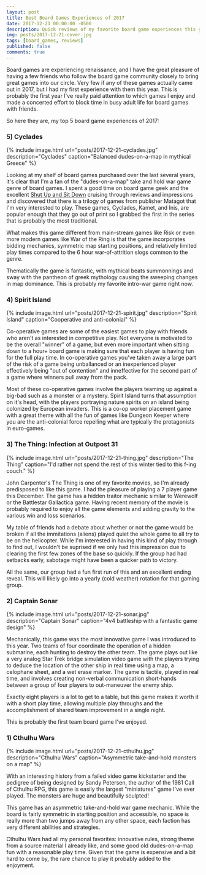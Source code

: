 ```yaml
---
layout: post
title: Best Board Games Experiences of 2017
date: 2017-12-21 00:00:00 -0500
description: Quick reviews of my favorite board game experiences this year
img: posts/2017-12-21-cover.jpg
tags: [board_games, reviews]
published: false
comments: true
---
```


Board games are experiencing renaissance, and I have the great pleasure of having a few friends who follow the board game community closely to bring great games into our circle.  Very few if any of these games actually came out in 2017, but I had my first experience with them this year.  This is probably the first year I've really paid attention to which games I enjoy and made a concerted effort to block time in busy adult life for board games with friends.  

So here they are, my top 5 board game experiences of 2017:

### 5) Cyclades
{% include image.html url="posts/2017-12-21-cyclades.jpg" description="Cyclades" caption="Balanced dudes-on-a-map in mythical Greece" %}

Looking at my shelf of board games purchased over the last several years, it's clear that I'm a fan of the "dudes-on-a-map" take and hold war game genre of board games.  I spent a good time on board game geek and the excellent [Shut Up and Sit Down](shutupandsitdown.com) cruising through reviews and impressions and discovered that there is a trilogy of games from publisher Matagot that I'm very interested to play.  These games, Cyclades, Kamet, and Inis, are popular enough that they go out of print so I grabbed the first in the series that is probably the most traditional.

What makes this game different from main-stream games like Risk or even more modern games like War of the Ring is that the game incorporates bidding mechanics, symmetric map starting positions, and relatively limited play times compared to the 6 hour war-of-attrition slogs common to the genre.

Thematically the game is fantastic, with mythical beats summonnings and sway with the pantheon of greek mythology causing the sweeping changes in map dominance.  This is probably my favorite intro-war game right now.

### 4) Spirit Island
{% include image.html url="posts/2017-12-21-spirit.jpg" description="Spirit Island" caption="Cooperative and anti-colonial" %}

Co-operative games are some of the easiest games to play with friends who aren't as interested in competitive play.  Not everyone is motivated to be the overall "winner" of a game, but even more important when sitting down to a hour+ board game is making sure that each player is having fun for the full play time.  In co-operative games you've taken away a large part of the risk of a game being unballanced or an inexperienced player effectively being "out of contention" and inneffective for the second part of a game where winners pull away from the pack.

Most of these co-operative games involve the players teaming up against a big-bad such as a monster or a mystery.  Spirit Island turns that assumption on it's head, with the players portraying nature spirits on an island being colonized by European invaders.  This is a co-op worker placement game with a great theme with all the fun of games like Dungeon Keeper where you are the anti-colonial force repelling what are typically the protagonists in euro-games.  

### 3) The Thing: Infection at Outpost 31
{% include image.html url="posts/2017-12-21-thing.jpg" description="The Thing" caption="I'd rather not spend the rest of this winter tied to this f-ing couch." %}

John Carpenter's The Thing is one of my favorite movies, so I'm already predisposed to like this game. I had the pleasure of playing a 7 player game this December. The game has a hidden traitor mechanic similar to Werewolf or the Battlestar Gallactica game.  Having recent memory of the movie is probably required to enjoy all the game elements and adding gravity to the various win and loss scenarios.  

My table of friends had a debate about whether or not the game would be broken if all the immitations (aliens) played quiet the whole game to all try to be on the helicopter.  While I'm interested in having this kind of play through to find out, I wouldn't be suprised if we only had this impression due to clearing the first few zones of the base so quickly.  If the group had had setbacks early, sabotage might have been a quicker path to victory.  

All the same, our group had a fun first run of this and an excellent ending reveal.  This will likely go into a yearly (cold weather) rotation for that gaming group.

### 2) Captain Sonar
{% include image.html url="posts/2017-12-21-sonar.jpg" description="Captain Sonar" caption="4v4 battleship with a fantastic game design" %}

Mechanically, this game was the most innovative game I was introduced to this year.  Two teams of four coordinate the operation of a hidden submarine, each hunting to destroy the other team.  The game plays out like a very analog Star Trek bridge simulation video game with the players trying to deduce the location of the other ship in real time using a map, a celophane sheet, and a wet erase marker.  The game is tactile, played in real time, and involves creating non-verbal communication short-hands between a group of four players to out-maneuver the enemy ship.

Exactly eight players is a lot to get to a table, but this game makes it worth it with a short play time, allowing multiple play throughs and the accomplishment of shared team improvement in a single night.

This is probably the first team board game I've enjoyed.  

### 1) Cthulhu Wars
{% include image.html url="posts/2017-12-21-cthulhu.jpg" description="Cthulhu Wars" caption="Asymmetric take-and-hold monsters on a map" %}

With an interesting history from a failed video game kickstarter and the pedigree of being designed by Sandy Petersen, the author of the 1981 Call of Cthulhu RPG, this game is easily the largest "miniatures" game I've ever played.  The monsters are huge and beautifully sculpted!

This game has an asymmetric take-and-hold war game mechanic.  While the board is fairly symmetric in starting position and accessible, no space is really more than two jumps away from any other space, each faction has very different abilities and strategies.  

Cthulhu Wars had all my personal favorites: innovative rules, strong theme from a source material I already like, and some good old dudes-on-a-map fun with a reasonable play time.  Given that the game is expensive and a bit hard to come by, the rare chance to play it probably added to the enjoyment.





